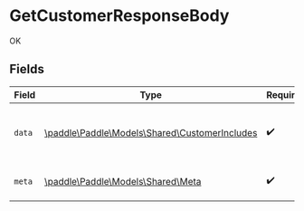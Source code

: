 # GetCustomerResponseBody

OK


## Fields

| Field                                                                                    | Type                                                                                     | Required                                                                                 | Description                                                                              |
| ---------------------------------------------------------------------------------------- | ---------------------------------------------------------------------------------------- | ---------------------------------------------------------------------------------------- | ---------------------------------------------------------------------------------------- |
| `data`                                                                                   | [\paddle\Paddle\Models\Shared\CustomerIncludes](../../models/shared/CustomerIncludes.md) | :heavy_check_mark:                                                                       | Represents a customer entity with included entities.                                     |
| `meta`                                                                                   | [\paddle\Paddle\Models\Shared\Meta](../../models/shared/Meta.md)                         | :heavy_check_mark:                                                                       | Information about this response.                                                         |